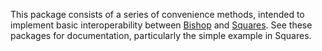 This package consists of a series of convenience methods, intended to implement basic interoperability between [Bishop](https://pub.dev/packages/bishop) and [Squares](https://pub.dev/packages/squares). See these packages for documentation, particularly the simple example in Squares.